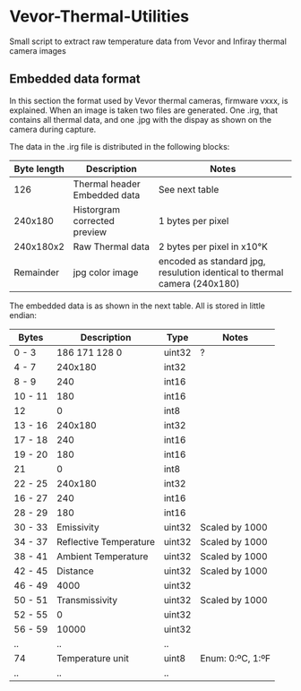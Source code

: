 # Vevor-Thermal-Utilities
Small script to extract raw temperature data from Vevor and Infiray thermal camera images

## Embedded data format

In this section the format used by Vevor thermal cameras, firmware vxxx, is explained.
When an image is taken two files are generated. One .irg, that contains all thermal data, and one .jpg with the dispay as shown on the camera during capture. 

The data in the .irg file is distributed in the following blocks: 

| Byte length | Description | Notes |
| --- | --- | --- |
| 126 | Thermal header Embedded data | See next table |
| 240x180 | Historgram corrected preview | 1 bytes per pixel |
| 240x180x2 | Raw Thermal data | 2 bytes per pixel in x10°K |
| Remainder | jpg color image | encoded as standard jpg, resulution identical to thermal camera (240x180) |

The embedded data is as shown in the next table. All is stored in little endian:

| Bytes | Description | Type | Notes |
| --- | --- | --- | --- |
| 0 - 3 | 186 171 128   0 | uint32 | ? |
| 4 - 7 | 240x180 | int32 |  |
| 8 - 9 | 240 | int16 |  |
| 10 - 11 | 180 | int16 |  |
| 12 | 0 | int8 |  |
| 13 - 16 | 240x180 | int32 |  |
| 17 - 18 | 240 | int16 |  |
| 19 - 20 | 180 | int16 |  |
| 21 | 0 | int8 |  |
| 22 - 25 | 240x180 | int32 |  |
| 16 - 27 | 240 | int16 |  |
| 28 - 29 | 180 | int16 |  |
| 30 - 33 | Emissivity | uint32 | Scaled by 1000 |
| 34 - 37 | Reflective Temperature | uint32 | Scaled by 1000 |
| 38 - 41 | Ambient Temperature | uint32 | Scaled by 1000 |
| 42 - 45 | Distance | uint32 | Scaled by 1000 |
| 46 - 49 | 4000 | uint32 | |
| 50 - 51 | Transmissivity | uint32 | Scaled by 1000 |
| 52 - 55 | 0 | uint32 | |
| 56 - 59 | 10000 | uint32 | |
| .. | .. | .. | |
| 74 | Temperature unit | uint8 | Enum: 0:ºC, 1:ºF |
| .. | .. | .. | |

